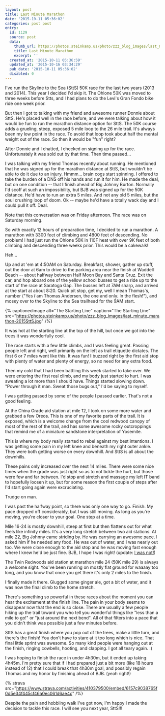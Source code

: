 ```yaml
---
layout: post
title: Last Minute Marathon
date: '2015-10-11 05:36:02'
categories: post post
entry:
  id: 1129
  source: post
  data:
    thumb_url: https://photos.steinkamp.us/photo/zzz_blog_images/last_minute_marathon-2015SttS.jpg?size=300x300&crop
    title: Last Minute Marathon
    excerpt: ''
  created_at: '2015-10-11 05:36:59'
  updated_at: '2015-10-16 03:34:29'
  pub_date: '2015-10-11 05:36:02'
  disabled: 0
---
```

I've run the Skyline to the Sea (SttS) 50K race for the last two years (2013 and 2014). This year I decided I'd skip it. The Ohlone 50K was moved to three weeks before Stts, and I had plans to do the Levi's Gran Fondo bike ride one week prior.

But then I got to talking with my friend and awesome runner Donnie about SttS. He's placed well in the race before, and we were talking about how it would be fun to run the marathon distance option for SttS. The 50K course adds a grueling, steep, exposed 5 mile loop to the 26 mile trail. It's always been my low point in the race. To avoid that loop took about half the mental weight out of the race. So then it would be "fun" right?

After Donnie and I chatted, I checked on signing up for the race. Unfortunately it was sold out by that time. Then time passed...

I was talking with my friend Thomas recently about running. He mentioned that he was signed up for the marathon distance at SttS, but wouldn't be able to do it due to an injury. Hmmm... brain cogs start spinning. I offered to take the burden of a DNS off his hands and run it for him. He made the deal, but on one condition -- that I finish ahead of Big Johnny Burton. Normally I'd scoff at such an impossibility, but BJB was signed up for the 50K distance. He'd have to run an extra 5 miles. And not any old 5 miles, but the soul crushing loop of doom. Ok -- maybe he'd have a totally wack day and I could pull it off. Deal.

Note that this conversation was on Friday afternoon. The race was on Saturday morning.

So with exactly 12 hours of preparation time, I decided to run a marathon. A marathon with 3300 feet of climbing and 4800 feet of descending. No problem! I had just run the Ohlone 50K in 110F heat with over 9K feet of both climbing and descending three weeks prior. This would be a cakewalk!

Heh...

Up and at 'em at 4:50AM on Saturday. Breakfast, shower, gather up stuff, out the door at 6am to drive to the parking area near the finish at Waddell Beach -- about halfway between Half Moon Bay and Santa Cruz. Exit the car, and hop aboard one of the yellow school busses to get a ride up to the start of the race at Saratoga Gap. The busses left at 7AM sharp, and arrived at the start at about 8:20. Quick pit stop, get my, well I mean Thomas's, number ("Yes *I* am Thomas Andersen, the one and only. In the flesh!"), and mosey over to the Skyline to the Sea trailhead for the 9AM start.

{% captionedimage alt="The Starting Line" caption="The Starting Line" src="https://photos.steinkamp.us/photo/zzz_blog_images/last_minute_marathon-2015SttS.jpg" /%}

It was hot at the starting line at the top of the hill, but once we got into the trees it was wonderfully cool.

The race starts with a few little climbs, and I was feeling great. Passing people left and right, well primarily on the left as trail etiquette dictates. The first 6 or 7 miles went like this. It was fun! I buzzed right by the first aid stop with plenty of water and plenty of energy, so no need for any extra food.

Then my cold that I had been battling this week started to take over. We were entering the first real climb, and my body just started to hurt. I was sweating a lot more than I should have. Things started slowing down. "Power through it man. Sweat those bugs out," I'd be saying to myself.

I was getting passed by some of the people I passed earlier. That's not a good feeling.

At the China Grade aid station at mile 12, I took on some more water and grabbed a few Oreos. This is one of my favorite parts of the trail. It is exposed, which is a welcome change from the cool redwood canopy of most of the rest of the trail, and has some awesome rocky outcroppings that remind me of a miniature sandstone interpretation of Yosemite.

This is where my body really started to rebel against my best intentions. I was getting some pain in my left knee and beneath my right outer ankle. They were both getting worse on every downhill. And SttS is all about the downhills.

These pains only increased over the next 14 miles. There were some nice times when the grade was just right so as to not tickle the hurt, but those were few and far between. I'd stop and stretch and massage my left IT band to hopefully loosen it up, but for some reason the first couple of steps after I'd start going again were excruciating.

Trudge on man.

I was past the halfway point, so there was only one way to go. Finish. My pace dropped off considerably, but I was still moving. As long as you're moving, you're closer to your goal. One step at a time.

Mile 16-24 is mostly downhill, steep at first but then flattens out for what feels like infinity miles. It's a very long stretch between two aid stations. At mile 22, Big Johnny came striding by. He was carrying an awesome pace. I asked him if he needed any food. He was out of water, and I was nearly out too. We were close enough to the aid stop and he was moving fast enough where I knew he'd be just fine. BJB, I hope I was right!
(update: [I was not!](http://runningjohn.blogspot.com/2015/10/2015-skyline-to-sea-50k-race-report.html))

The Twin Redwoods aid station at marathon mile 24 (50K mile 29) is always a welcome sight. You've been running on mostly flat ground for waaaay too long, and you know that once you get there it's only 2 miles to the finish.

I finally made it there. Glugged some ginger ale, got a bit of water, and it was now the final climb to the home stretch.

There's something so powerful in these races about the moment you can hear the excitement at the finish line. The pain in your body seems to disappear now that the end is so close. There are usually a few people hiking up the trail toward you who tell you wonderful things like "less than a mile to go!" or "just around the next bend". All of that filters into a pace that you didn't think was possible just a few minutes before.

SttS has a great finish where you pop out of the trees, make a little turn, and there's the finish! You don't have to stare at it too long which is nice. That final little sprint was awesome. So many kind people were hanging out at the finish, ringing cowbells, hooting, and clapping. I got all teary again. :)

I was hoping to finish the race in under 4h30m, but it ended up taking 4h45m. I'm pretty sure that if I had prepared just a bit more (like 18 hours instead of 12) that I could break that 4h30m goal, and possibly regain Thomas and my honor by finishing ahead of BJB. (yeah right!)

{% strava src="https://www.strava.com/activities/410379500/embed/6157c9038765f0d5e34f445cf46a0ec061d6ae4c" /%}

Despite the pain and hobbling walk I've got now, I'm happy I made the decision to tackle this race. I will see you next year, SttS!!!
